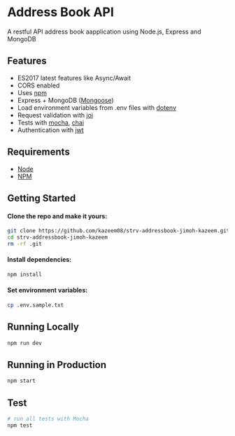 # Address Book API

A restful API address book aapplication using Node.js, Express and MongoDB

## Features

- ES2017 latest features like Async/Await
- CORS enabled
- Uses [npm](https://www.npmjs.com/)
- Express + MongoDB ([Mongoose](http://mongoosejs.com/))
- Load environment variables from .env files with [dotenv](https://www.npmjs.com/package/dotenv)
- Request validation with [joi](https://www.npmjs.com/package/joi)
- Tests with [mocha](https://mochajs.org), [chai](http://chaijs.com)
- Authentication with [jwt](https://www.npmjs.com/package/jsonwebtoken)

## Requirements

- [Node](https://nodejs.org/en/download/current/)
- [NPM](https://docs.npmjs.com/downloading-and-installing-node-js-and-npm)

## Getting Started

#### Clone the repo and make it yours:

```bash
git clone https://github.com/kazeem08/strv-addressbook-jimoh-kazeem.git
cd strv-addressbook-jimoh-kazeem
rm -rf .git
```

#### Install dependencies:

```bash
npm install
```

#### Set environment variables:

```bash
cp .env.sample.txt
```

## Running Locally

```bash
npm run dev
```

## Running in Production

```bash
npm start
```

## Test

```bash
# run all tests with Mocha
npm test
```
